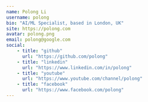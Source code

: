 ```yaml
---
name: Polong Li
username: polong
bio: "AI/ML Specialist, based in London, UK"
site: https://polong.com
avatar: polong.png
email: polong@google.com
social:
    - title: "github"
      url: "https://github.com/polong"
    - title: "linkedin"
      url: "https://www.linkedin.com/in/polong"
    - title: "youtube"
      url: "https://www.youtube.com/channel/polong"
    - title: "facebook"
      url: "https://www.facebook.com/polong"
---
```

